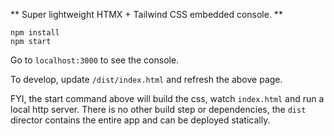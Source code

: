 
** Super lightweight HTMX + Tailwind CSS embedded console. ** 


```shell
npm install 
npm start
```

Go to `localhost:3000` to see the console. 

To develop, update `/dist/index.html` and refresh the above page.  

FYI, the start command above will build the css, watch `index.html` and run 
a local http server. There is no other build step or dependencies, the `dist`
director contains the entire app and can be deployed statically. 